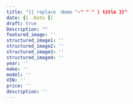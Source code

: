 ```yaml
---
title: "{{ replace .Name "-" " " | title }}"
date: {{ .Date }}
draft: true
Description: ""
featured_image: ''
structured_image1: ''
structured_image2: ''
structured_image3: ''
structured_image4: ''
year: ''
make: ''
model: ''
VIN: ''
price: ''
description: ''
---
```

